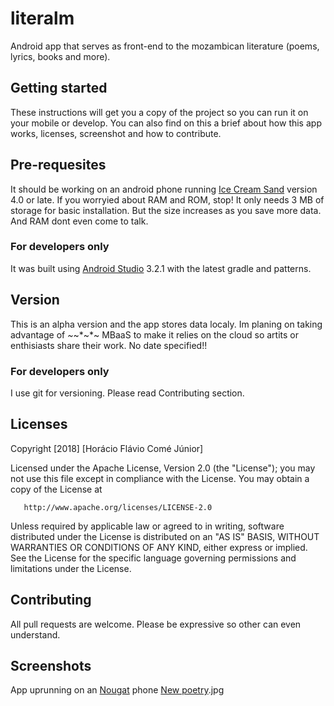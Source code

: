 # literalm
Android app that serves as front-end to the mozambican literature (poems, lyrics, books and more).

## Getting started
These instructions will get you a copy of the project so you can run it on your mobile or develop.
You can also find on this a brief about how this app works, licenses, screenshot and how to contribute.

## Pre-requesites
It should be working on an android phone running [Ice Cream Sand](https://developer.android.com/about/versions/android-4.0-highlights) version 4.0 or late.
If you worryied about RAM and ROM, stop! It only needs 3 MB of storage for basic installation. But the size increases as you save more data. And RAM dont even come to talk.
### For developers only
It was built using [Android Studio](https://developer.android.com/studio/features/) 3.2.1 with the latest gradle and patterns.

## Version
This is an alpha version and the app stores data localy. Im planing on taking advantage of *~*~*~*~  MBaaS to make it relies on the cloud so artits or enthisiasts share their work. No date specified!!
### For developers only
I use git for versioning. Please read Contributing section.

## Licenses
   Copyright [2018] [Horácio Flávio Comé Júnior]

   Licensed under the Apache License, Version 2.0 (the "License");
   you may not use this file except in compliance with the License.
   You may obtain a copy of the License at

       http://www.apache.org/licenses/LICENSE-2.0

   Unless required by applicable law or agreed to in writing, software
   distributed under the License is distributed on an "AS IS" BASIS,
   WITHOUT WARRANTIES OR CONDITIONS OF ANY KIND, either express or implied.
   See the License for the specific language governing permissions and
   limitations under the License.
   
## Contributing
All pull requests are welcome. Please be expressive so other can even understand.

## Screenshots
App uprunning on an [Nougat](https://www.android.com/versions/nougat-7-0/) phone
[New poetry](screenshots/screenshot02).jpg
